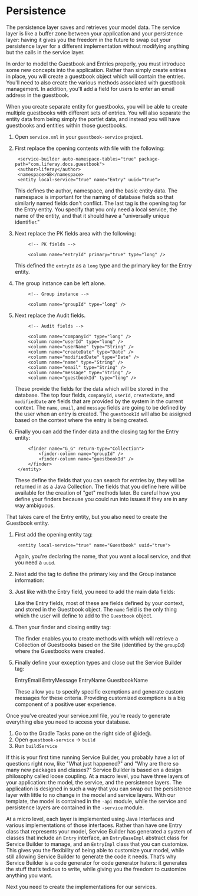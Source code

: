 # Persistence

The persistence layer saves and retrieves your model data. The service layer is
like a buffer zone between your application and your persistence layer: having
it gives you the freedom in the future to swap out your persistence layer for a
different implementation without modifying anything but the calls in the service
layer.

In order to model the Guestbook and Entries properly, you must introduce some
new concepts into the application. Rather than simply create entries in place,
you will create a guestbook object which will contain the entries. You'll need
to also create the various methods associated with guestbook management. In
addition, you'll add a field for users to enter an email address in the
guestbook.

When you create separate entity for guestbooks, you will be able to create
multiple guestbooks with different sets of entries. You will also separate the 
entity data from being simply the portlet data, and instead you will have
guestbooks and entities within those guestbooks.

1. Open `service.xml` in your `guestbook-service` project.
2. First replace the opening contents with file with the following:

	    <service-builder auto-namespace-tables="true" package-path="com.liferay.docs.guestbook">
		<author>liferay</author>
		<namespace>GB</namespace>
		<entity local-service="true" name="Entry" uuid="true">

    This defines the author, namespace, and the basic entity data. The 
	namespace is important for the naming of database fields so that similarly
	named fields don't conflict. The last tag is the opening tag for the Entry
	entity. You specify that you only need a local service, the name of the
	entity, and that it should have a "universally unique identifier."

3. Next replace the PK fields area with the following:

			<!-- PK fields -->

			<column name="entryId" primary="true" type="long" />

    This defined the `entryId` as a `long` type and the primary key for the
	Entry entity.

4. The group instance can be left alone.

			<!-- Group instance -->

			<column name="groupId" type="long" />

5. Next replace the Audit fields.

			<!-- Audit fields -->

			<column name="companyId" type="long" />
			<column name="userId" type="long" />
			<column name="userName" type="String" />
			<column name="createDate" type="Date" />
			<column name="modifiedDate" type="Date" />
			<column name="name" type="String" />
			<column name="email" type="String" />
			<column name="message" type="String" />
			<column name="guestbookId" type="long" />

    These provide the fields for the data which will be stored in the database. 
	The top four fields, `companyId`, `userId`, `createdDate`, and 
	`modifiedDate` are fields that are provided by the system in the current    
	context. The `name`, `email`, and `message` fields are  going to be defined 
	by the user when an entry is created. The `guestbookId` will also be 
	assigned based on the context where the entry is being created.

6. Finally you can add the finder data and the closing tag for the Entry entity:

			<finder name="G_G" return-type="Collection">
				<finder-column name="groupId" />
				<finder-column name="guestbookId" />
			</finder>
		</entity>

	These define the fields that you can search for entries by, they will be 
	returned in as a Java Collection. The fields that you define here will be 
	available for the creation of "get" methods later. Be careful how you define
	your finders because you could run into issues if they are in any way 
	ambiguous.

That takes care of the Entry entity, but you also need to create the Guestbook
entity.

1. First add the opening entity tag:
		
		<entity local-service="true" name="Guestbook" uuid="true">

    Again, you're declaring the name, that you want a local service, and that 
	you need a `uuid`.

2. Next add the tag to define the primary key and the Group instance 
    information:

	 <!-- PK fields -->

	 <column name="guestbookId" primary="true" type="long" />

	 <!-- Group instance -->

	 <column name="groupId" type="long" />

3. Just like with the Entry field, you need to add the main data fields:

	 <!-- Audit fields -->

	 <column name="companyId" type="long" />
	 <column name="userId" type="long" />
	 <column name="userName" type="String" />
	 <column name="createDate" type="Date" />
	 <column name="modifiedDate" type="Date" />
	 <column name="name" type="String" />

	Like the Entry fields, most of these are fields defined by your context, and
	stored in the Guestbook object. The `name` field is the only thing which the
	user will define to add to the `Guestbook` object.

4. Then your finder and closing entity tag:

	 <finder name="GroupId" return-type="Collection">
		<finder-column name="groupId" />
	 </finder>
     </entity>
	 
	 The finder enables you to create methods with which will retrieve a 
	 Collection of Guestbooks based on the Site (identified by the `groupId`) 
	 where the Guestbooks were created.

5. Finally define your exception types and close out the Service Builder tag:
	 
	 <exceptions>
		<exception>EntryEmail</exception>
		<exception>EntryMessage</exception>
		<exception>EntryName</exception>
		<exception>GuestbookName</exception>
	 </exceptions>
	 </service-builder>
	
	These allow you to specify specific exemptions and generate custom messages 
	for these criteria. Providing customized exemptions is a big component of 
	a positive user experience.
	

Once you’ve created your service.xml file, you’re ready to generate everything 
else you need to access your database.

1. Go to the Gradle Tasks pane on the right side of @ide@.
2. Open `guestbook-service` &rarr; `build`
3. Run `buildService`

If this is your first time running Service Builder, you probably have a lot of questions right now, like "What just happened?" and "Why are there so many new packages and classes?" Service Builder is based on a design philosophy called loose coupling. At a macro level, you have three layers of your application: the model, the service, and the persistence layers. The application is designed in such a way that you can swap out the persistence layer with little to no change in the model and service layers. With our template, the model is contained in the `-api` module, while the service and persistence layers are contained in the `-service` module.

At a micro level, each layer is implemented using Java Interfaces and various implementations of those interfaces. Rather than have one Entry class that represents your model, Service Builder has generated a system of classes that include an `Entry` interface, an `EntryBaseImpl` abstract class for Service Builder to manage, and an `EntryImpl` class that you can customize. This gives you the flexibility of being able to customize your model, while still allowing Service Builder to generate the code it needs. That’s why Service Builder is a code generator for code generator haters: it generates the stuff that’s tedious to write, while giving you the freedom to customize anything you want.

Next you need to create the implementations for our services.
